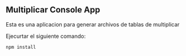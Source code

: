 

## Multiplicar Console App

Esta es una aplicacion para generar archivos de tablas de multiplicar

Ejecurtar el siguiente comando:
``` 
npm install 
```